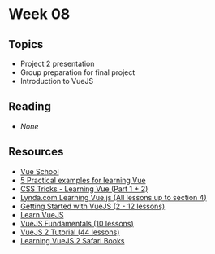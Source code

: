 # Week 08

## Topics

- Project 2 presentation
- Group preparation for final project
- Introduction to VueJS

## Reading
- _None_

## Resources

- [Vue School](https://vue-school.com/)
- [5 Practical examples for learning Vue](https://tutorialzine.com/2016/03/5-practical-examples-for-learning-vue-js)
- [CSS Tricks - Learning Vue (Part 1 + 2)](https://css-tricks.com/guides/vue/)
- [Lynda.com Learning Vue.js (All lessons up to section 4)](https://www.lynda.com/JavaScript-tutorials/Learning-Vue-js/562924-2.html)
- [Getting Started with VueJS (2 - 12 lessons)](https://www.youtube.com/watch?v=nyJSd6V2DRI&list=PL55RiY5tL51p-YU-Uw90qQH419BM4Iz07)
- [Learn VueJS](https://code.tutsplus.com/series/learn-vuejs--cms-1264)
- [VueJS Fundamentals (10 lessons)](https://www.safaribooksonline.com/library/view/learning-vuejs-2/9781786469946/)
- [VueJS 2 Tutorial (44 lessons)](https://www.youtube.com/watch?v=5LYrN_cAJoA&list=PL4cUxeGkcC9gQcYgjhBoeQH7wiAyZNrYa)
- [Learning VueJS 2 Safari Books](https://www.safaribooksonline.com/library/view/learning-vuejs-2/9781786469946/)